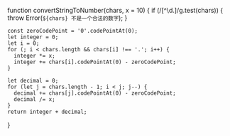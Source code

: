 function convertStringToNumber(chars, x = 10) {
    if (/[^\d\.]/g.test(chars)) {
      throw Error(`${chars} 不是一个合法的数字`);
    }
    
    const zeroCodePoint = '0'.codePointAt(0);
    let integer = 0;
    let i = 0;
    for (; i < chars.length && chars[i] !== '.'; i++) {
      integer *= x;
      integer += chars[i].codePointAt(0) - zeroCodePoint;
    }
  
    let decimal = 0;
    for (let j = chars.length - 1; i < j; j--) {
      decimal += chars[j].codePointAt(0) - zeroCodePoint;
      decimal /= x;
    }
    return integer + decimal;
}